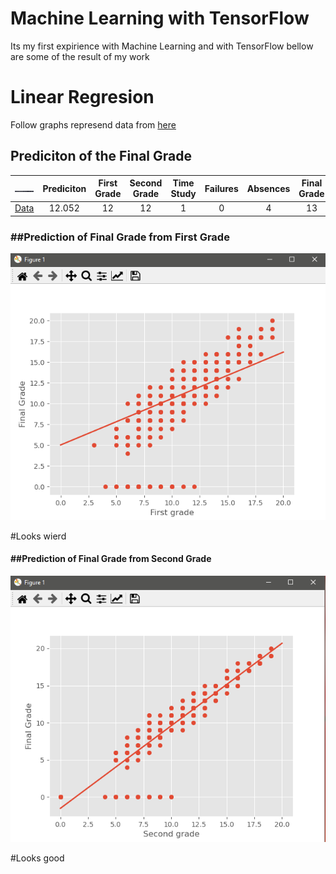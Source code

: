 # Machine Learning with TensorFlow
Its my first expirience with Machine Learning and with TensorFlow bellow are some of the result of my work

<h1>Linear Regresion</h1>
Follow graphs represend data from  <a href="/Tensor Linear Regresion/student-mat.csv">here</a>

<h2>Prediciton of the Final Grade</h2>

|<img src="/Assets/cut.png"></img>|Prediciton|First Grade|Second Grade|Time Study|Failures|Absences|Final Grade|
| :---:|:---: |:---: |:---: |:---: |:---: |:---: |:---: |
| <a href="/Assets/Dane.png">Data</a>|12.052|12  |12  |1   |0 |4  |13 |


<h3>##Prediction of Final Grade from First Grade</h3>
<img src="/Assets/FirstGrade.png"></img>

#Looks wierd
<h4>##Prediction of Final Grade from Second Grade</h4>
<img src="/Assets/Second Grade.png"></img>

#Looks good
